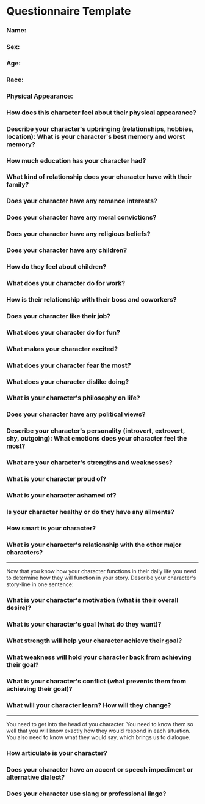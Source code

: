 # Questionnaire Template
### Name: 
### Sex: 
### Age: 
### Race: 
### Physical Appearance: 
### How does this character feel about their physical appearance? 
### Describe your character's upbringing (relationships, hobbies, location): What is your character's best memory and worst memory? 
### How much education has your character had? 
### What kind of relationship does your character have with their family? 
### Does your character have any romance interests? 
### Does your character have any moral convictions? 
### Does your character have any religious beliefs? 
### Does your character have any children? 
### How do they feel about children? 
### What does your character do for work? 
### How is their relationship with their boss and coworkers? 
### Does your character like their job? 
### What does your character do for fun? 
### What makes your character excited? 
### What does your character fear the most? 
### What does your character dislike doing? 
### What is your character's philosophy on life? 
### Does your character have any political views? 
### Describe your character's personality (introvert, extrovert, shy, outgoing): What emotions does your character feel the most? 
### What are your character's strengths and weaknesses?
### What is your character proud of? 
### What is your character ashamed of? 
### Is your character healthy or do they have any ailments? 
### How smart is your character? 
### What is your character's relationship with the other major characters? 

----
Now that you know how your character functions in their daily life you need to determine how they will function in your story. Describe your character's story-line in one sentence: 
### What is your character's motivation (what is their overall desire)? 
### What is your character's goal (what do they want)? 
### What strength will help your character achieve their goal? 
### What weakness will hold your character back from achieving their goal? 
### What is your character's conflict (what prevents them from achieving their goal)? 
### What will your character learn? How will they change? 

----
You need to get into the head of you character. You need to know them so well that you will know exactly how they would respond in each situation. You also need to know what they would say, which brings us to dialogue. 
### How articulate is your character? 
### Does your character have an accent or speech impediment or alternative dialect? 
### Does your character use slang or professional lingo?